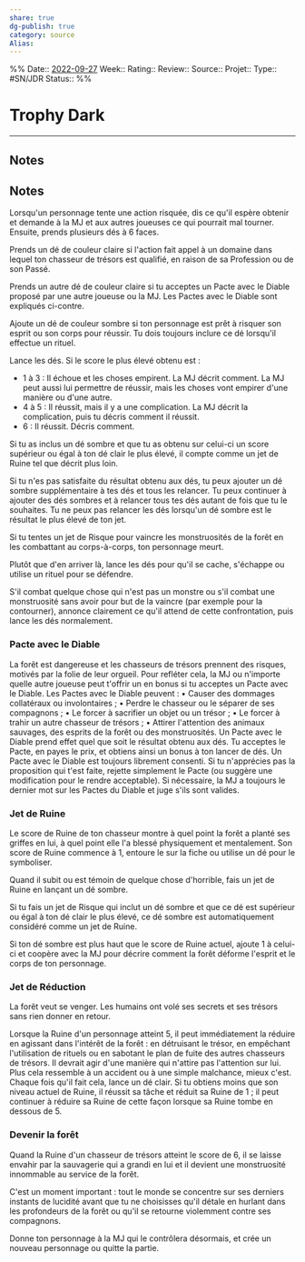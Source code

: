```yaml
---
share: true 
dg-publish: true
category: source
Alias:
---
```


%%
Date:: [2022-09-27](2022-09-27.md)
Week:: 
Rating::
Review:: 
Source::
Projet:: 
Type:: #SN/JDR 
Status:: 
%%

# Trophy Dark

***

## Notes


## Notes
Lorsqu'un personnage tente une action risquée, dis ce qu'il espère
obtenir et demande à la MJ et aux autres joueuses ce qui pourrait
mal tourner. Ensuite, prends plusieurs dés à 6 faces.

Prends un dé de couleur claire si l'action fait appel à un
domaine dans lequel ton chasseur de trésors est qualifié,
en raison de sa Profession ou de son Passé.

Prends un autre dé de couleur claire si tu acceptes un
Pacte avec le Diable proposé par une autre joueuse ou la
MJ. Les Pactes avec le Diable sont expliqués ci-contre.

Ajoute un dé de couleur sombre si ton personnage est prêt
à risquer son esprit ou son corps pour réussir. Tu dois
toujours inclure ce dé lorsqu'il effectue un rituel.

Lance les dés. Si le score le plus élevé obtenu est :
- 1 à 3 : Il échoue et les choses empirent. La MJ décrit comment. La MJ peut aussi lui permettre de réussir, mais les choses vont empirer d'une manière ou d'une autre.
- 4 à 5 : Il réussit, mais il y a une complication. La MJ décrit la complication, puis tu décris comment il réussit.
- 6 : Il réussit. Décris comment.

Si tu as inclus un dé sombre et que tu as obtenu sur celui-ci un score supérieur ou égal à ton dé clair le plus élevé, il compte comme un jet de Ruine tel que décrit plus loin.

Si tu n'es pas satisfaite du résultat obtenu aux dés, tu peux ajouter un dé sombre supplémentaire à tes dés et tous les relancer. Tu 
 peux continuer à ajouter des dés sombres et à relancer tous tes dés autant de fois que tu le souhaites. Tu ne peux pas relancer les dés lorsqu'un dé sombre est le résultat le plus élevé de ton jet.

Si tu tentes un jet de Risque pour vaincre les monstruosités de la
forêt en les combattant au corps-à-corps, ton personnage meurt.

Plutôt que d'en arriver là, lance les dés pour qu'il se cache, s'échappe ou utilise un rituel pour se défendre. 

S'il combat quelque chose qui n'est pas un monstre ou s'il combat une monstruosité sans avoir pour but de la vaincre (par exemple pour la contourner), annonce clairement ce qu'il attend de cette confrontation, puis lance les dés normalement.

### Pacte avec le Diable
La forêt est dangereuse et les chasseurs de trésors prennent des
risques, motivés par la folie de leur orgueil. Pour refléter cela, la
MJ ou n'importe quelle autre joueuse peut t'offrir un
en bonus
si tu acceptes un Pacte avec le Diable. Les Pactes avec le Diable
peuvent :
• Causer des dommages collatéraux ou involontaires ;
• Perdre le chasseur ou le séparer de ses compagnons ;
• Le forcer à sacrifier un objet ou un trésor ;
• Le forcer à trahir un autre chasseur de trésors ;
• Attirer l'attention des animaux sauvages, des esprits de la forêt
ou des monstruosités.
Un Pacte avec le Diable prend effet quel que soit le résultat obtenu
aux dés. Tu acceptes le Pacte, en payes le prix, et obtiens ainsi un
bonus à ton lancer de dés.
Un Pacte avec le Diable est toujours librement consenti. Si tu
n'apprécies pas la proposition qui t'est faite, rejette simplement le
Pacte (ou suggère une modification pour le rendre acceptable).
Si nécessaire, la MJ a toujours le dernier mot sur les Pactes du
Diable et juge s'ils sont valides.

### Jet de Ruine
Le score de Ruine de ton chasseur montre à quel point la forêt a
planté ses griffes en lui, à quel point elle l'a blessé physiquement et
mentalement. Son score de Ruine commence à 1, entoure le sur
la fiche ou utilise un dé pour le symboliser.

Quand il subit ou est témoin de quelque chose d'horrible, fais un jet de Ruine en lançant un dé sombre.

Si tu fais un jet de Risque qui inclut un dé sombre et que ce
dé est supérieur ou égal à ton dé clair le plus élevé, ce dé sombre
est automatiquement considéré comme un jet de Ruine.

Si ton dé sombre est plus haut que le score de Ruine actuel, ajoute 1 à celui-ci et coopère avec la MJ pour décrire comment la forêt
déforme l'esprit et le corps de ton personnage.

### Jet de Réduction
La forêt veut se venger. Les humains ont volé ses secrets et ses
trésors sans rien donner en retour.

Lorsque la Ruine d'un personnage atteint 5, il peut immédiatement la réduire en agissant dans l'intérêt de la forêt : en détruisant
le trésor, en empêchant l'utilisation de rituels ou en sabotant le
plan de fuite des autres chasseurs de trésors. Il devrait agir d'une
manière qui n'attire pas l'attention sur lui. Plus cela ressemble à un
accident ou à une simple malchance, mieux c'est.
Chaque fois qu'il fait cela, lance un dé clair. Si tu obtiens
moins que son niveau actuel de Ruine, il réussit sa
tâche et réduit sa Ruine de 1 ; il peut continuer à
réduire sa Ruine de cette façon lorsque sa Ruine
tombe en dessous de 5.

### Devenir la forêt
Quand la Ruine d'un chasseur de trésors atteint le score de 6, il se
laisse envahir par la sauvagerie qui a grandi en lui et il devient une
monstruosité innommable au service de la forêt.

C'est un moment important : tout le monde se concentre sur ses
derniers instants de lucidité avant que tu ne choisisses qu'il détale
en hurlant dans les profondeurs de la forêt ou qu'il se retourne
violemment contre ses compagnons.

Donne ton personnage à la MJ qui le contrôlera désormais, et crée
un nouveau personnage ou quitte la partie.